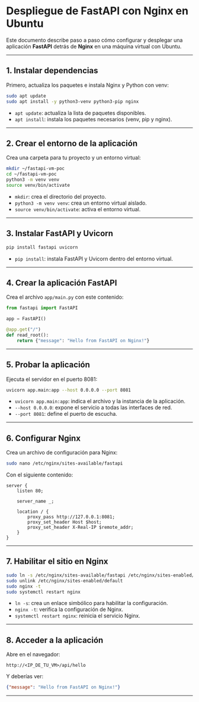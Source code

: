 # Despliegue de FastAPI con Nginx en Ubuntu

Este documento describe paso a paso cómo configurar y desplegar una aplicación **FastAPI** detrás de **Nginx** en una máquina virtual con Ubuntu.

---

## 1. Instalar dependencias

Primero, actualiza los paquetes e instala Nginx y Python con venv:

```bash
sudo apt update
sudo apt install -y python3-venv python3-pip nginx
```

- `apt update`: actualiza la lista de paquetes disponibles.  
- `apt install`: instala los paquetes necesarios (venv, pip y nginx).  

---

## 2. Crear el entorno de la aplicación

Crea una carpeta para tu proyecto y un entorno virtual:

```bash
mkdir ~/fastapi-vm-poc
cd ~/fastapi-vm-poc
python3 -m venv venv
source venv/bin/activate
```

- `mkdir`: crea el directorio del proyecto.  
- `python3 -m venv venv`: crea un entorno virtual aislado.  
- `source venv/bin/activate`: activa el entorno virtual.  

---

## 3. Instalar FastAPI y Uvicorn

```bash
pip install fastapi uvicorn
```

- `pip install`: instala FastAPI y Uvicorn dentro del entorno virtual.  

---

## 4. Crear la aplicación FastAPI

Crea el archivo `app/main.py` con este contenido:

```python
from fastapi import FastAPI

app = FastAPI()

@app.get("/")
def read_root():
    return {"message": "Hello from FastAPI on Nginx!"}
```

---

## 5. Probar la aplicación

Ejecuta el servidor en el puerto 8081:

```bash
uvicorn app.main:app --host 0.0.0.0 --port 8081
```

- `uvicorn app.main:app`: indica el archivo y la instancia de la aplicación.  
- `--host 0.0.0.0`: expone el servicio a todas las interfaces de red.  
- `--port 8081`: define el puerto de escucha.  

---

## 6. Configurar Nginx

Crea un archivo de configuración para Nginx:

```bash
sudo nano /etc/nginx/sites-available/fastapi
```

Con el siguiente contenido:

```nginx
server {
    listen 80;

    server_name _;

    location / {
        proxy_pass http://127.0.0.1:8081;
        proxy_set_header Host $host;
        proxy_set_header X-Real-IP $remote_addr;
    }
}
```

---

## 7. Habilitar el sitio en Nginx

```bash
sudo ln -s /etc/nginx/sites-available/fastapi /etc/nginx/sites-enabled/
sudo unlink /etc/nginx/sites-enabled/default
sudo nginx -t
sudo systemctl restart nginx
```

- `ln -s`: crea un enlace simbólico para habilitar la configuración.  
- `nginx -t`: verifica la configuración de Nginx.  
- `systemctl restart nginx`: reinicia el servicio Nginx.  

---

## 8. Acceder a la aplicación

Abre en el navegador:

```
http://<IP_DE_TU_VM>/api/hello
```

Y deberías ver:

```json
{"message": "Hello from FastAPI on Nginx!"}
```

---
